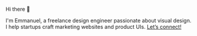 Hi there 👋

I'm Emmanuel, a freelance design engineer passionate about visual design.
I help startups craft marketing websites and product UIs. 
[Let’s connect!](mailto:hiyankey@gmail.com)


